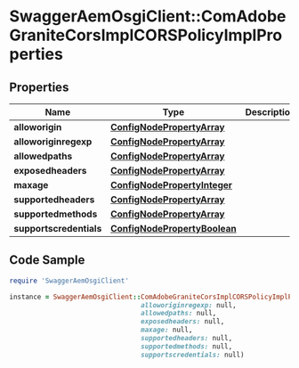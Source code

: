 # SwaggerAemOsgiClient::ComAdobeGraniteCorsImplCORSPolicyImplProperties

## Properties

Name | Type | Description | Notes
------------ | ------------- | ------------- | -------------
**alloworigin** | [**ConfigNodePropertyArray**](ConfigNodePropertyArray.md) |  | [optional] 
**alloworiginregexp** | [**ConfigNodePropertyArray**](ConfigNodePropertyArray.md) |  | [optional] 
**allowedpaths** | [**ConfigNodePropertyArray**](ConfigNodePropertyArray.md) |  | [optional] 
**exposedheaders** | [**ConfigNodePropertyArray**](ConfigNodePropertyArray.md) |  | [optional] 
**maxage** | [**ConfigNodePropertyInteger**](ConfigNodePropertyInteger.md) |  | [optional] 
**supportedheaders** | [**ConfigNodePropertyArray**](ConfigNodePropertyArray.md) |  | [optional] 
**supportedmethods** | [**ConfigNodePropertyArray**](ConfigNodePropertyArray.md) |  | [optional] 
**supportscredentials** | [**ConfigNodePropertyBoolean**](ConfigNodePropertyBoolean.md) |  | [optional] 

## Code Sample

```ruby
require 'SwaggerAemOsgiClient'

instance = SwaggerAemOsgiClient::ComAdobeGraniteCorsImplCORSPolicyImplProperties.new(alloworigin: null,
                                 alloworiginregexp: null,
                                 allowedpaths: null,
                                 exposedheaders: null,
                                 maxage: null,
                                 supportedheaders: null,
                                 supportedmethods: null,
                                 supportscredentials: null)
```


